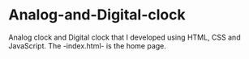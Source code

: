 # Analog-and-Digital-clock
Analog clock and Digital clock that I developed using HTML, CSS and JavaScript.
The -index.html- is the home page.
